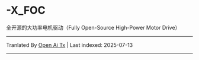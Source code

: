 # -X_FOC
全开源的大功率电机驱动（Fully Open-Source High-Power Motor Drive）


---

Tranlated By [Open Ai Tx](https://github.com/OpenAiTx/OpenAiTx) | Last indexed: 2025-07-13

---